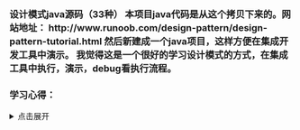 <h3>设计模式java源码（33种）
本项目java代码是从这个拷贝下来的。网站地址：
http://www.runoob.com/design-pattern/design-pattern-tutorial.html
然后新建成一个java项目，这样方便在集成开发工具中演示。
我觉得这是一个很好的学习设计模式的方式，在集成工具中执行，演示，debug看执行流程。

<h3>学习心得：</h2>
<details>
<summary>点击展开</summary>
<p>我觉得看这种经典代码就是了解一种思想，你这次看过，下载在看到别的具体实现的时候就更有思路。毕竟一切编程最重要的就是学习思想。</p>
</details>

